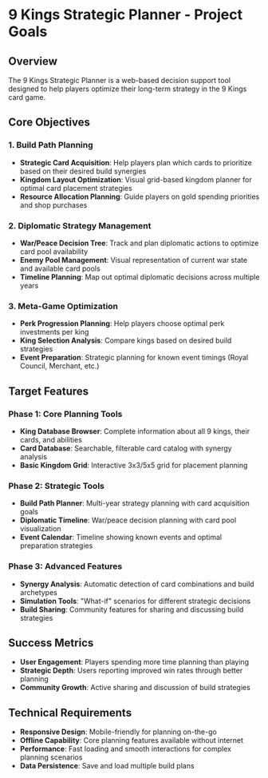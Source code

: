 # 9 Kings Strategic Planner - Project Goals

## Overview

The 9 Kings Strategic Planner is a web-based decision support tool designed to help players optimize their long-term strategy in the 9 Kings card game.

## Core Objectives

### 1. Build Path Planning

- **Strategic Card Acquisition**: Help players plan which cards to prioritize based on their desired build synergies
- **Kingdom Layout Optimization**: Visual grid-based kingdom planner for optimal card placement strategies
- **Resource Allocation Planning**: Guide players on gold spending priorities and shop purchases

### 2. Diplomatic Strategy Management

- **War/Peace Decision Tree**: Track and plan diplomatic actions to optimize card pool availability
- **Enemy Pool Management**: Visual representation of current war state and available card pools
- **Timeline Planning**: Map out optimal diplomatic decisions across multiple years

### 3. Meta-Game Optimization

- **Perk Progression Planning**: Help players choose optimal perk investments per king
- **King Selection Analysis**: Compare kings based on desired build strategies
- **Event Preparation**: Strategic planning for known event timings (Royal Council, Merchant, etc.)

## Target Features

### Phase 1: Core Planning Tools

- **King Database Browser**: Complete information about all 9 kings, their cards, and abilities
- **Card Database**: Searchable, filterable card catalog with synergy analysis
- **Basic Kingdom Grid**: Interactive 3x3/5x5 grid for placement planning

### Phase 2: Strategic Tools

- **Build Path Planner**: Multi-year strategy planning with card acquisition goals
- **Diplomatic Timeline**: War/peace decision planning with card pool visualization
- **Event Calendar**: Timeline showing known events and optimal preparation strategies

### Phase 3: Advanced Features

- **Synergy Analysis**: Automatic detection of card combinations and build archetypes
- **Simulation Tools**: "What-if" scenarios for different strategic decisions
- **Build Sharing**: Community features for sharing and discussing build strategies

## Success Metrics

- **User Engagement**: Players spending more time planning than playing
- **Strategic Depth**: Users reporting improved win rates through better planning
- **Community Growth**: Active sharing and discussion of build strategies

## Technical Requirements

- **Responsive Design**: Mobile-friendly for planning on-the-go
- **Offline Capability**: Core planning features available without internet
- **Performance**: Fast loading and smooth interactions for complex planning scenarios
- **Data Persistence**: Save and load multiple build plans
